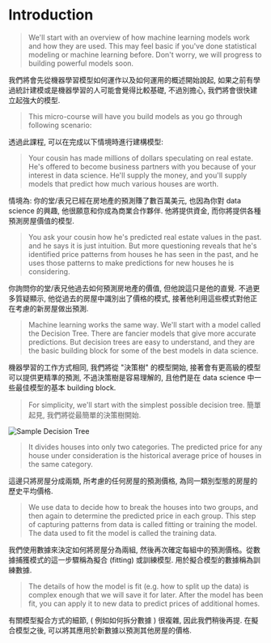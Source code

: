 # Introduction

>We'll start with an overview of how machine learning models work and how they are used. This may feel basic if you've done statistical modeling or machine learning before. Don't worry, we will progress to building powerful models soon.

我們將會先從機器學習模型如何運作以及如何運用的概述開始說起, 如果之前有學過統計建模或是機器學習的人可能會覺得比較基礎, 不過別擔心, 我們將會很快建立起強大的模型.

>This micro-course will have you build models as you go through following scenario:

透過此課程, 可以在完成以下情境時進行建構模型:

>Your cousin has made millions of dollars speculating on real estate. He's offered to become business partners with you because of your interest in data science. He'll supply the money, and you'll supply models that predict how much various houses are worth.

情境為: 你的堂/表兄已經在房地產的預測賺了數百萬美元, 也因為你對 data science 的興趣, 他很願意和你成為商業合作夥伴. 他將提供資金, 而你將提供各種預測房屋價值的模型.

>You ask your cousin how he's predicted real estate values in the past. and he says it is just intuition. But more questioning reveals that he's identified price patterns from houses he has seen in the past, and he uses those patterns to make predictions for new houses he is considering.

你詢問你的堂/表兄他過去如何預測房地產的價值, 但他說這只是他的直覺. 不過更多質疑顯示, 他從過去的房屋中識別出了價格的模式, 接著他利用這些模式對他正在考慮的新房屋做出預測.

>Machine learning works the same way. We'll start with a model called the Decision Tree. There are fancier models that give more accurate predictions. But decision trees are easy to understand, and they are the basic building block for some of the best models in data science.

機器學習的工作方式相同, 我們將從 "決策樹" 的模型開始, 接著會有更高級的模型可以提供更精準的預測, 不過決策樹是容易理解的, 且他們是在 data science 中一些最佳模型的基本 building block.

>For simplicity, we'll start with the simplest possible decision tree.
簡單起見, 我們將從最簡單的決策樹開始.

![Sample Decision Tree](/Kaggle_courses_notes/imgs/sample_decision_tree.png "Sample Decision Tree")

>It divides houses into only two categories. The predicted price for any house under consideration is the historical average price of houses in the same category.

這邊只將房屋分成兩類, 所考慮的任何房屋的預測價格, 為同一類別型態的房屋的歷史平均價格.

>We use data to decide how to break the houses into two groups, and then again to determine the predicted price in each group. This step of capturing patterns from data is called fitting or training the model. The data used to fit the model is called the training data.

我們使用數據來決定如何將房屋分為兩組, 然後再次確定每組中的預測價格。從數據捕獲模式的這一步驟稱為擬合 (fitting) 或訓練模型. 用於擬合模型的數據稱為訓練數據.

>The details of how the model is fit (e.g. how to split up the data) is complex enough that we will save it for later. After the model has been fit, you can apply it to new data to predict prices of additional homes.

有關模型擬合方式的細節, ( 例如如何拆分數據 ) 很複雜, 因此我們稍後再提. 在擬合模型之後, 可以將其應用於新數據以預測其他房屋的價格.

